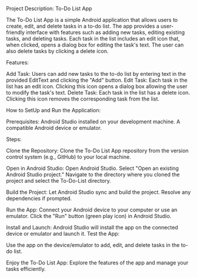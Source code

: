 Project Description: To-Do List App

The To-Do List App is a simple Android application that allows users to create, edit, and delete tasks in a to-do list. 
The app provides a user-friendly interface with features such as adding new tasks, editing existing tasks, and deleting tasks. 
Each task in the list includes an edit icon that, when clicked, opens a dialog box for editing the task's text. 
The user can also delete tasks by clicking a delete icon.

Features:

Add Task: Users can add new tasks to the to-do list by entering text in the provided EditText and clicking the "Add" button.
Edit Task: Each task in the list has an edit icon. Clicking this icon opens a dialog box allowing the user to modify the task's text.
Delete Task: Each task in the list has a delete icon. Clicking this icon removes the corresponding task from the list.

How to SetUp and Run the Application:

Prerequisites:
Android Studio installed on your development machine.
A compatible Android device or emulator.

Steps:

Clone the Repository:
Clone the To-Do List App repository from the version control system (e.g., GitHub) to your local machine.

Open in Android Studio:
Open Android Studio.
Select "Open an existing Android Studio project."
Navigate to the directory where you cloned the project and select the To-Do-List directory.

Build the Project:
Let Android Studio sync and build the project. Resolve any dependencies if prompted.

Run the App:
Connect your Android device to your computer or use an emulator.
Click the "Run" button (green play icon) in Android Studio.

Install and Launch:
Android Studio will install the app on the connected device or emulator and launch it.
Test the App:

Use the app on the device/emulator to add, edit, and delete tasks in the to-do list.

Enjoy the To-Do List App:
Explore the features of the app and manage your tasks efficiently.
